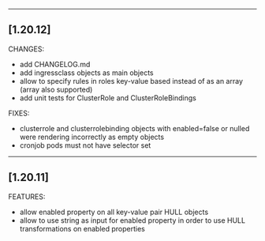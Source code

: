 ------------------
[1.20.12]
------------------

CHANGES:
- add CHANGELOG.md
- add ingressclass objects as main objects
- allow to specify rules in roles key-value based instead of as an array (array also supported)
- add unit tests for ClusterRole and ClusterRoleBindings

FIXES: 
- clusterrole and clusterrolebinding objects with enabled=false or nulled were rendering incorrectly as empty objects 
- cronjob pods must not have selector set

------------------
[1.20.11]
------------------
FEATURES: 
- allow enabled property on all key-value pair HULL objects
- allow to use string as input for enabled property in order to use HULL transformations on enabled properties